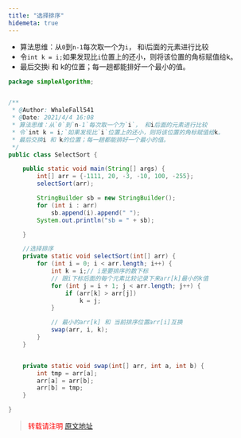 ```yaml
---
title: "选择排序"
hidemeta: true
---
```

 
 * 算法思维：从`0`到`n-1`每次取一个为`i`， 和i后面的元素进行比较
 * 令`int k = i;`如果发现比`i`位置上的还小，则将该位置的角标赋值给k。
 * 最后交换i 和 k的位置；每一趟都能排好一个最小的值。

```java
package simpleAlgorithm;


/**
 * @Author: WhaleFall541
 * @Date: 2021/4/4 16:08
 * 算法思维：从`0`到`n-1`每次取一个为`i`， 和i后面的元素进行比较
 * 令`int k = i;`如果发现比`i`位置上的还小，则将该位置的角标赋值给k。
 * 最后交换i 和 k的位置；每一趟都能排好一个最小的值。
 */
public class SelectSort {

    public static void main(String[] args) {
        int[] arr = {-1111, 20, -3, -10, 100, -255};
        selectSort(arr);

        StringBuilder sb = new StringBuilder();
        for (int i : arr)
            sb.append(i).append(" ");
        System.out.println("sb = " + sb);

    }

    //选择排序
    private static void selectSort(int[] arr) {
        for (int i = 0; i < arr.length; i++) {
            int k = i;// i是要排序的数下标
            // 跟i下标后面的每个元素比较记录下来arr[k]最小的k值
            for (int j = i + 1; j < arr.length; j++) {
                if (arr[k] > arr[j])
                    k = j;
            }

            // 最小的arr[k] 和 当前排序位置arr[i]互换
            swap(arr, i, k);
        }
    }


    private static void swap(int[] arr, int a, int b) {
        int tmp = arr[a];
        arr[a] = arr[b];
        arr[b] = tmp;
    }

}
```



> <font color="red" >转载请注明 [原文地址](https://www.cnblogs.com/whalefall541/p/14879378.html)</font>
